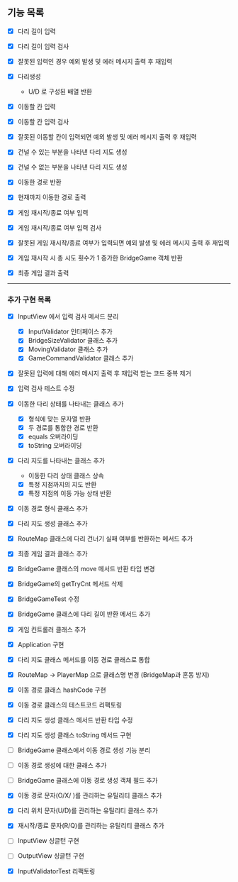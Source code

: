 ## 기능 목록

- [x] 다리 길이 입력
- [x] 다리 길이 입력 검사
- [x] 잘못된 입력인 경우 예외 발생 및 에러 메시지 출력 후 재입력

- [x] 다리생성
  - U/D 로 구성된 배열 반환

- [x] 이동할 칸 입력
- [x] 이동할 칸 입력 검사
- [x] 잘못된 이동할 칸이 입력되면 예외 발생 및 에러 메시지 출력 후 재입력

- [x] 건널 수 있는 부분을 나타낸 다리 지도 생성
- [x] 건널 수 없는 부분을 나타낸 다리 지도 생성

- [x] 이동한 경로 반환

- [x] 현재까지 이동한 경로 출력

- [x] 게임 재시작/종료 여부 입력
- [x] 게임 재시작/종료 여부 입력 검사
- [x] 잘못된 게임 재시작/종료 여부가 입력되면 예외 발생 및 에러 메시지 출력 후 재입력

- [x] 게임 재시작 시 총 시도 횟수가 1 증가한 BridgeGame 객체 반환

- [x] 최종 게임 결과 출력


---
### 추가 구현 목록
- [x] InputView 에서 입력 검사 메서드 분리
  - [x] InputValidator 인터페이스 추가
  - [x] BridgeSizeValidator 클래스 추가
  - [x] MovingValidator 클래스 추가
  - [x] GameCommandValidator 클래스 추가 

- [x] 잘못된 입력에 대해 에러 메시지 출력 후 재입력 받는 코드 중복 제거
- [x] 입력 검사 테스트 수정

- [x] 이동한 다리 상태를 나타내는 클래스 추가
  - [x] 형식에 맞는 문자열 반환
  - [x] 두 경로를 통합한 경로 반환
  - [x] equals 오버라이딩
  - [x] toString 오버라이딩

- [x] 다리 지도를 나타내는 클래스 추가
  - 이동한 다리 상태 클래스 상속
  - [x] 특정 지점까지의 지도 반환
  - [x] 특정 지점의 이동 가능 상태 반환

- [x] 이동 경로 형식 클래스 추가

- [x] 다리 지도 생성 클래스 추가

- [x] RouteMap 클래스에 다리 건너기 실패 여부를 반환하는 메서드 추가

- [x] 최종 게임 결과 클래스 추가
- [x] BridgeGame 클래스의 move 메서드 반환 타입 변경
- [x] BridgeGame의 getTryCnt 메서드 삭제
- [x] BridgeGameTest 수정

- [x] BridgeGame 클래스에 다리 길이 반환 메서드 추가
- [x] 게임 컨트롤러 클래스 추가
- [x] Application 구현


- [x] 다리 지도 클래스 메서드를 이동 경로 클래스로 통합
- [x] RouteMap -> PlayerMap 으로 클래스명 변경 (BridgeMap과 혼동 방지)
- [x] 이동 경로 클래스 hashCode 구현
- [x] 이동 경로 클래스의 테스트코드 리팩토링


- [x] 다리 지도 생성 클래스 메서드 반환 타입 수정
- [x] 다리 지도 생성 클래스 toString 메서드 구현


- [ ] BridgeGame 클래스에서 이동 경로 생성 기능 분리
- [ ] 이동 경로 생성에 대한 클래스 추가
- [ ] BridgeGame 클래스에 이동 경로 생성 객체 필드 추가


- [x] 이동 경로 문자(O/X/ )를 관리하는 유틸리티 클래스 추가
- [x] 다리 위치 문자(U/D)를 관리하는 유틸리티 클래스 추가
- [x] 재시작/종료 문자(R/Q)를 관리하는 유틸리티 클래스 추가


- [ ] InputView 싱글턴 구현
- [ ] OutputView 싱글턴 구현

- [x] InputValidatorTest 리팩토링